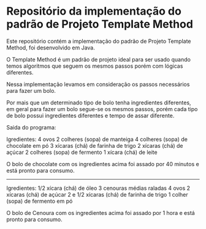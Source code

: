 # Repositório da implementação do padrão de Projeto Template Method

Este repositório contém a implementação do padrão de Projeto Template Method, foi desenvolvido em Java.

O Template Method é um padrão de projeto ideal para ser usado quando temos algoritmos que seguem os mesmos passos porém com lógicas diferentes.

Nessa implementação levamos em consideração os passos necessários para fazer um bolo. 

Por mais que um determinado tipo de bolo tenha ingredientes diferentes, em geral para fazer um bolo segue-se os mesmos passos, porém cada tipo de bolo possui ingredientes diferentes e tempo de assar diferente.

Saida do programa:

Igredientes: 
4 ovos
2 colheres (sopa) de manteiga
4 colheres (sopa) de chocolate em pó
3 xícaras (chá) de farinha de trigo
2 xícaras (chá) de açúcar
2 colheres (sopa) de fermento
1 xícara (chá) de leite

O bolo de chocolate com os ingredientes acima foi assado por 40 minutos e está pronto para consumo.

----------------------------------------------------------------------------------------

Igredientes: 
1/2 xícara (chá) de óleo
3 cenouras médias raladas
4 ovos
2 xícaras (chá) de açúcar
2 e 1/2 xícaras (chá) de farinha de trigo
1 colher (sopa) de fermento em pó

O bolo de Cenoura com os ingredientes acima foi assado por 1 hora e está pronto para consumo.